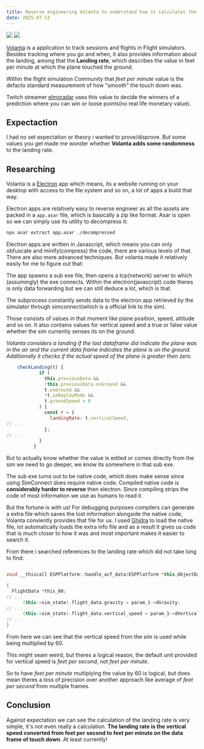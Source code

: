 ```yaml
---
title: Reverse engineering Volanta to understand how it calculates the landing rate
date: 2025-07-13
---
```


<img src="/images/volanta/image.png" style="height: auto; width: auto; max-height: 480px" />
<img src="/images/volanta/image2.png" style="height: auto; width: auto; max-height: 480px" />


[Volanta](https://volanta.app/) is a application to track sessions and flights in Flight simulators. Besides tracking where you go and when, it also provides information about the landing, among that the **Landing rate**, which describes the value in feet per minute at which the plane touched the ground. 

Within the flight simulation Community that *feet per minute* value is the defacto standard measurement of how "smooth" the touch down was.

Twitch streamer [elmoradar](https://twitch.tv/elmoradar) uses this value to decide the winners of a prediction where you can win or loose points(no real life monetary value).

## Expectaction
I had no set expectation or theory i wanted to prove/disprove. But some values you get made me wonder whether **Volanta adds some randomness** to the landing rate.

## Researching
Volanta is a [Electron](https://www.electronjs.org/) app which means, its a website running on your desktop with access to the file system and so on, a lot of apps a build that way.

Electron apps are relatively easy to reverse engineer as all the assets are packed in a `app.asar` file, which is basically a zip like format. Asar is open so we can simply use its utility to decompress it:
```sh
npx asar extract app.asar ./decompressed
```
Electron apps are written in Javascript, which means you can only obfuscate and minify(compress) the code, there are various levels of that. There are also more advanced techniques. But volanta made it relatively easily for me to figure out that:

The app spawns a sub exe file, then opens a tcp(network) server to which (assumingly) the exe connects. Within the electron(javascript) code theres is only data forwarding but we can still deduce a lot, which is that.

The subprocess constantly sends data to the electron app retrieved by the simulator through simconnect(which is a official link to the sim).

Those consists of values in that moment like plane position, speed, altitude and so on. It also contains values for vertical speed and a true or false value whether the sim currently senses its on the ground.

*Volanta considers a landing if the last dataframe did indicate the plane was in the air and the current data frame indicates the plane is on the ground. Additionally it checks if the actual speed of the plane is greater then zero.*
```js
    checkLanding(t) {
            if (
              this.previousData &&
              !this.previousData.onGround &&
              t.onGround &&
              !t.inReplayMode &&
              t.groundSpeed > 0
            ) {
              const r = {
                landingRate: t.verticalSpeed,
// ...
              };
// ...
            }
          }
```

But to actually know whether the value is edited or comes directly from the sim we need to go deeper, we know its somewhere in that sub exe.

The sub exe turns out to be native code, which does make sense since using SimConnect does require native code.
Compiled native code is **considerably harder to reverse** then electron. Since compiling strips the code of most information we use as humans to read it.

But the fortune is with us! For debugging purposes compilers can generate a extra file which saves the lost information alongside the native code, Volanta conviently provides that file for us.
I used [Ghidra](http://ghidra.net/) to load the native file, iot automatically loads the extra info file and as a result it gives us code that is much closer to how it was and most important makes it easier to search it.

From there i searched references to the landing rate which did not take long to find:
```cpp

void __thiscall ESPPlatform::handle_acf_data(ESPPlatform *this,ObjectData *param_1)

{
  FlightData *this_00;
// ...
      (this->sim_state).flight_data.gravity = param_1->dGravity;
// ...
      (this->sim_state).flight_data.vertical_speed = param_1->dVerticalSpeed * 60.0;
// ...
}
```
From here we can see that the vertical speed from the sim is used while being multiplied by 60.

This might seam weird, but theres a logical reason, the default unit provided for vertical speed is *feet per second*, not *feet per minute*.

So to have *feet per minute* multiplying the value by 60 is logical, but does mean theres a loss of precision over another approach like average of *feet per second* from multiple frames. 

## Conclusion
Against expectation we can see the calculation of the landing rate is very simple, it's not even really a calculation. **The landing rate is the vertical speed converted from feet per second to feet per minute on the data frame of touch down**. At least currently!